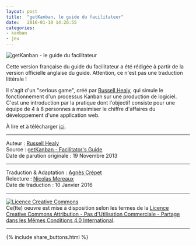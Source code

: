 ```yaml
---
layout: post
title:  "getKanban, le guide du facilitateur"
date:   2016-01-10 14:26:55
categories: 
- kanban
- jeu
---
```

<div align="left">
  <img title="getKanban - le guide du facilitateur" src="{{ site.url }}assets/getKanban/guide_facilitateur.png" />
</div>

Cette version française du guide du facilitateur a été rédigée à partir de la version officielle anglaise du guide. Attention, ce n'est pas une traduction littérale !

Il s'agit d'un "serious game", créé par [Russell Healy](https://twitter.com/getkanban), qui simule le fonctionnement d'un processus Kanban sur une production de logiciel. C'est une introduction par la pratique dont l'objectif consiste pour une équipe de 4 à 8 personnes à maximiser le chiffre d'affaires du développement d'une application web.

À lire et à télécharger [ici](getkanban-guide_du_facilitateur.pdf).

---
Auteur : [Russell Healy](https://twitter.com/getkanban)  
Source : [getKanban - Facilitator's Guide ](http://getkanban.com/pages/facilitators-guide)  
Date de parution originale : 19 Novembre 2013  

---
Traduction & Adaptation : [Agnès Crépet](https://plus.google.com/+agnescrepet/about)  
Relecture : [Nicolas Mereaux](http://www.les-traducteurs-agiles.org/traducteurs/)  
Date de traduction : 10 Janvier 2016  

---

<a rel="license" href="http://creativecommons.org/licenses/by-nc-sa/4.0/"><img alt="Licence Creative Commons" style="border-width:0" src="http://i.creativecommons.org/l/by-nc-sa/4.0/88x31.png" /></a><br />Ce(tte) oeuvre est mise à disposition selon les termes de la <a rel="license" href="http://creativecommons.org/licenses/by-nc-sa/4.0/">Licence Creative Commons Attribution - Pas d'Utilisation Commerciale - Partage dans les Mêmes Conditions 4.0 International</a>.

---

{% include share_buttons.html %}
